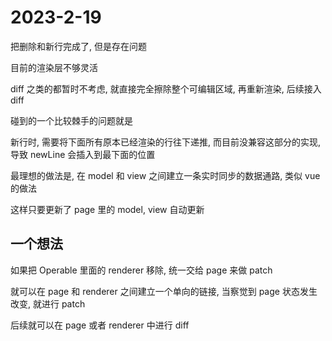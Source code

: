 # 2023-2-19

把删除和新行完成了, 但是存在问题

目前的渲染层不够灵活

diff 之类的都暂时不考虑, 就直接完全擦除整个可编辑区域, 再重新渲染, 后续接入 diff

碰到的一个比较棘手的问题就是

新行时, 需要将下面所有原本已经渲染的行往下递推, 而目前没兼容这部分的实现, 导致 newLine 会插入到最下面的位置

最理想的做法是, 在 model 和 view 之间建立一条实时同步的数据通路, 类似 vue 的做法

这样只要更新了 page 里的 model, view 自动更新

## 一个想法

如果把 Operable 里面的 renderer 移除, 统一交给 page 来做 patch

就可以在 page 和 renderer 之间建立一个单向的链接, 当察觉到 page 状态发生改变, 就进行 patch

后续就可以在 page 或者 renderer 中进行 diff
